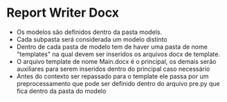 # Report Writer Docx

- Os modelos são definidos dentro da pasta models. 
- Cada subpasta será considerada um modelo distinto
- Dentro de cada pasta de modelo tem de haver uma pasta de nome "templates" na qual devem ser inseridos os arquivos docx de template.
- O arquivo template de nome Main.docx é o principal, os demais serão auxiliares para serem inseridos dentro do principal caso necessário
- Antes do contexto ser repassado para o template ele passa por um preprocessamento que pode ser definido dentro do arquivo pre.py que fica dentro da pasta do modelo
